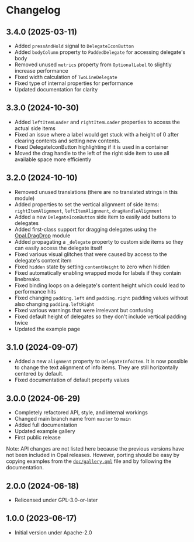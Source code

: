 <!--
SPDX-FileCopyrightText: 2024 Mirian Margiani
SPDX-License-Identifier: GFDL-1.3-or-later
-->

# Changelog

## 3.4.0 (2025-03-11)

- Added `pressAndHold` signal to `DelegateIconButton`
- Added `bodyColumn` property to `PaddedDelegate` for accessing delegate's body
- Removed unused `metrics` property from `OptionalLabel` to slightly increase performance
- Fixed width calculation of `TwoLineDelegate`
- Fixed type of internal properties for performance
- Updated documentation for clarity

## 3.3.0 (2024-10-30)

- Added `leftItemLoader` and `rightItemLoader` properties to access the actual side items
- Fixed an issue where a label would get stuck with a height of 0 after clearing contents and setting new contents.
- Fixed DelegateIconButton highlighting if it is used in a container
- Moved the drag handle to the left of the right side item to use all available space more efficiently

## 3.2.0 (2024-10-10)

- Removed unused translations (there are no translated strings in this module)
- Added properties to set the vertical alignment of side items: `rightItemAlignment`, `leftItemAlignment`, `dragHandleAlignment`
- Added a new `DelegateIconButton` side item to easily add buttons to delegates
- Added first-class support for dragging delegates using the [Opal.DragDrop](https://github.com/Pretty-SFOS/opal-dragdrop) module
- Added propagating a `_delegate` property to custom side items so they can
  easily access the delegate itself
- Fixed various visual glitches that were caused by access to the delegate's content item
- Fixed `hidden` state by setting `contentHeight` to zero when hidden
- Fixed automatically enabling wrapped mode for labels if they contain linebreaks
- Fixed binding loops on a delegate's content height which could lead to performance hits
- Fixed changing `padding.left` and `padding.right` padding values without also changing `padding.leftRight`
- Fixed various warnings that were irrelevant but confusing
- Fixed default height of delegates so they don't include vertical padding twice
- Updated the example page

## 3.1.0 (2024-09-07)

- Added a new `alignment` property to `DelegateInfoItem`. It is now possible to
  change the text alignment of info items. They are still horizontally centered
  by default.
- Fixed documentation of default property values

## 3.0.0 (2024-06-29)

- Completely refactored API, style, and internal workings
- Changed main branch name from `master` to `main`
- Added full documentation
- Updated example gallery
- First public release

Note: API changes are not listed here because the previous versions have not
been included in Opal releases. However, porting should be easy by copying
examples from the [`doc/gallery.qml`](doc/gallery.qml) file and by following
the documentation.

## 2.0.0 (2024-06-18)

- Relicensed under GPL-3.0-or-later

## 1.0.0 (2023-06-17)

- Initial version under Apache-2.0

